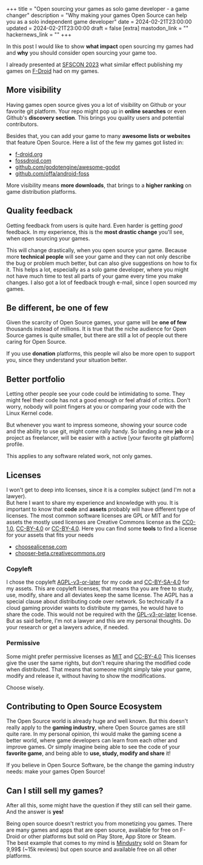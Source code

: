 +++
title = "Open sourcing your games as solo game developer - a game changer"
description = "Why making your games Open Source can help you as a solo independent game developer"
date = 2024-02-21T23:00:00
updated = 2024-02-21T23:00:00
draft = false
[extra]
mastodon_link = ""
hackernews_link = ""
+++

In this post I would like to show **what impact** open sourcing my games had and **why** you should consider open sourcing your game too.

I already presented at [SFSCON 2023](@/blog/sfscon-2023-fdroid/index.md) what similar effect publishing my games on [F-Droid](https://f-droid.org/) had on my games.

## More visibility
Having games open source gives you a lot of visibility on Github or your favorite git platform.
Your repo might pop up in **online searches** or even Github's **discovery section**.
This brings you quality users and potential contributors.

Besides that, you can add your game to many **awesome lists or websites** that feature Open Source.
Here a list of the few my games got listed in:
- [f-droid.org](https://f-droid.org)
- [fossdroid.com](https://fossdroid.com)
- [github.com/godotengine/awesome-godot](https://github.com/godotengine/awesome-godot)
- [github.com/offa/android-foss](https://github.com/offa/android-foss)

More visibility means **more downloads**, that brings to a **higher ranking** on game distribution platforms.

## Quality feedback
Getting feedback from users is quite hard.
Even harder is getting *good* feedback.
In my experience, this is the **most drastic change** you'll see, when open sourcing your games.

This will change drastically, when you open source your game.
Because more **technical people** will see your game and they can not only describe the bug or problem much better, but can also give suggestions on how to fix it.
This helps a lot, especially as a solo game developer, where you might not have much time to test all parts of your game every time you make changes.
I also got a lot of feedback trough e-mail, since I open sourced my games.

## Be different, be one of few
Given the scarcity of Open Source games, your game will be **one of few** thousands instead of millions.
It is true that the niche audience for Open Source games is quite smaller, but there are still a lot of people out there caring for Open Source.

If you use **donation** platforms, this people wil also be more open to support you, since they understand your situation better. 

## Better portfolio
Letting other people see your code could be intimidating to some.
They might feel their code has not a good enough or feel afraid of critics.
Don't worry, nobody will point fingers at you or comparing your code with the Linux Kernel code.

But whenever you want to impress someone, showing your source code and the ability to use git, might come rally handy.
So landing a new **job** or a project as freelancer, will be easier with a active [your favorite git platform] profile.  

This applies to any software related work, not only games.

## Licenses
I won't get to deep into licenses, since it is a complex subject (and I'm not a lawyer).  
But here I want to share my experience and knowledge with you. 
It is important to know that **code** and **assets** probably will have different type of licenses.
The most common software licenses are GPL or MIT and for assets the mostly used licenses are Creative Commons license as the [CC0-1.0](https://spdx.org/licenses/CC0-1.0.html), [CC-BY-4.0](https://spdx.org/licenses/CC-BY-4.0.html) or [CC-BY-4.0](https://spdx.org/licenses/CC-BY-SA-4.0.html).
Here you can find some **tools** to find a license for your assets that fits your needs
- [choosealicense.com](https://choosealicense.com/)
- [chooser-beta.creativecommons.org](https://chooser-beta.creativecommons.org)  

### Copyleft
I chose the copyleft [AGPL-v3-or-later](https://spdx.org/licenses/AGPL-3.0-or-later.html) for my code and [CC-BY-SA-4.0](https://spdx.org/licenses/CC-BY-SA-4.0.html) for my assets.
This are copyleft licenses, that means tha you are free to study, use, modify, share and all deviates keep the same license.
The AGPL has a special clause about distributing code over network.
So technically if a cloud gaming provider wants to distribute my games, he would have to share the code.
This would not be required with the [GPL-v3-or-later](https://spdx.org/licenses/GPL-3.0-or-later.html) license.
But as said before, I'm not a lawyer and this are my personal thoughts.
Do your research or get a lawyers advice, if needed.

### Permissive
Some might prefer permissive licenses as [MIT](https://spdx.org/licenses/MIT.html) and [CC-BY-4.0](https://spdx.org/licenses/CC-BY-4.0.html)
This licenses give the user the same rights, but don't require sharing the modified code when distributed.
That means that someone might simply take your game, modify and release it, without having to show the modifications.

Choose wisely.

## Contributing to Open Source Ecosystem
The Open Source world is already huge and well known.
But this doesn't really apply to the **gaming industry**, where Open Source games are still quite rare.
In my personal opinion, thi would make the gaming scene a better world, where game developers can learn from each other and improve games.
Or simply imagine being able to see the code of your **favorite game**, and being able to **use, study, modify and share** it!     

If you believe in Open Source Software, be the change the gaming industry needs: make your games Open Source! 

## Can I still sell my games?
After all this, some might have the question if they still can sell their game.
And the answer is **yes!**

Being open source doesn't restrict you from monetizing you games.
There are many games and apps that are open source, available for free on F-Droid or other platforms but sold on Play Store, App Store or Steam.  
The best example that comes to my mind is [Mindustry](https://mindustrygame.github.io/) sold on Steam for 9,99$ (~15k reviews) but open source and available free on all other platforms. 
